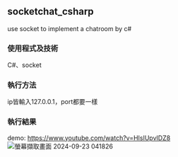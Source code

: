 ## socketchat_csharp
use socket to implement a chatroom by c#

### 使用程式及技術
C#、socket

### 執行方法 
ip皆輸入127.0.0.1，port都要一樣

### 執行結果
demo: https://www.youtube.com/watch?v=HIsIUpvIDZ8
![螢幕擷取畫面 2024-09-23 041826](https://github.com/user-attachments/assets/0c1fa169-38a1-4c57-aa26-913caeb1a827)
